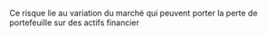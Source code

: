 
Ce risque lie au variation du marché qui peuvent porter la perte de portefeuille sur des actifs financier

